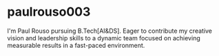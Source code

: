 # paulrouso003
I'm Paul Rouso pursuing B.Tech[AI&amp;DS]. Eager to contribute my creative vision and leadership skills to a dynamic team focused on achieving measurable results in a fast-paced environment.
